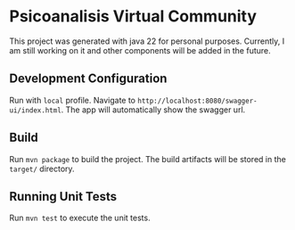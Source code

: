 
# Psicoanalisis Virtual Community

This project was generated with java 22 for personal purposes. Currently, I am still working on it and other components will be added in the future.

## Development Configuration

Run with `local` profile. Navigate to `http://localhost:8080/swagger-ui/index.html`. The app will automatically show the swagger url.

## Build

Run `mvn package` to build the project. The build artifacts will be stored in the `target/` directory.

## Running Unit Tests

Run `mvn test` to execute the unit tests.
